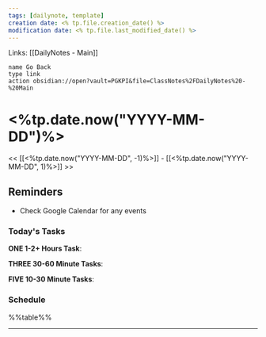 ```yaml
---
tags: [dailynote, template]
creation date: <% tp.file.creation_date() %>
modification date: <% tp.file.last_modified_date() %>
---
```

Links: [[DailyNotes - Main]]
```button
name Go Back
type link
action obsidian://open?vault=PGKPI&file=ClassNotes%2FDailyNotes%20-%20Main
```
# <%tp.date.now("YYYY-MM-DD")%>

<< [[<%tp.date.now("YYYY-MM-DD", -1)%>]] - [[<%tp.date.now("YYYY-MM-DD", 1)%>]] >>

## Reminders

- Check Google Calendar for any events

### Today's Tasks

**ONE 1-2+ Hours Task**:

**THREE 30-60 Minute Tasks**:

**FIVE 10-30 Minute Tasks**:


### Schedule
%%table%%
___